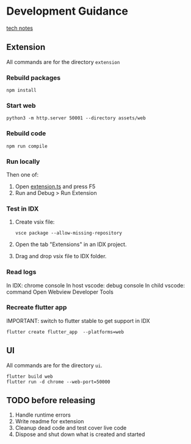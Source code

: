 # Development Guidance

[tech notes](https://docs.google.com/document/d/1ReI23IcRr65cPxu3L4jx5tVqfvmoI2EAOHaucKnkVkg/edit?tab=t.0#heading=h.ijy48vijd9j0)

## Extension

All commands are for the directory `extension`

### Rebuild packages

```
npm install
```

### Start web

```
python3 -m http.server 50001 --directory assets/web
```

### Rebuild code

```
npm run compile
```

### Run locally

Then one of:
1. Open [extension.ts](extension/src/extension.ts) and press F5
2. Run and Debug > Run Extension

### Test in IDX

1. Create vsix file:

    ```
    vsce package --allow-missing-repository
    ```

2. Open the tab "Extensions" in an IDX project.
3. Drag and drop vsix file to IDX folder.

### Read logs

In IDX: chrome console
In host vscode: debug console
In child vscode: command Open Webview Developer Tools

### Recreate flutter app

IMPORTANT: switch to flutter stable to get support in IDX

```
flutter create flutter_app  --platforms=web
```

## UI

All commands are for the directory `ui`.

```
flutter build web
flutter run -d chrome --web-port=50000
```

## TODO before releasing

1. Handle runtime errors
2. Write readme for extension
3. Cleanup dead code and test cover live code
4. Dispose and shut down what is created and started
